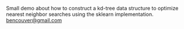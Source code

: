 Small demo about how to construct a kd-tree data structure
to optimize nearest neighbor searches using the sklearn
implementation.
bencouver@gmail.com
